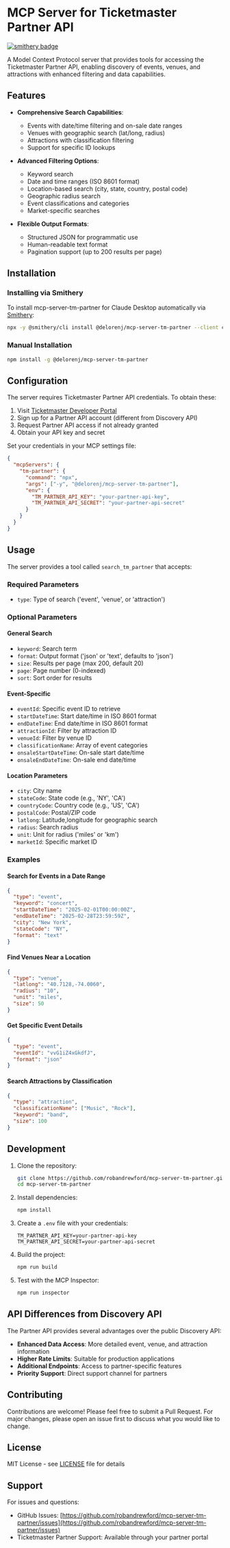 # MCP Server for Ticketmaster Partner API

[![smithery badge](https://smithery.ai/badge/@delorenj/mcp-server-tm-partner)](https://smithery.ai/server/@delorenj/mcp-server-tm-partner)

A Model Context Protocol server that provides tools for accessing the Ticketmaster Partner API, enabling discovery of events, venues, and attractions with enhanced filtering and data capabilities.

## Features

- **Comprehensive Search Capabilities**:
  - Events with date/time filtering and on-sale date ranges
  - Venues with geographic search (lat/long, radius)
  - Attractions with classification filtering
  - Support for specific ID lookups

- **Advanced Filtering Options**:
  - Keyword search
  - Date and time ranges (ISO 8601 format)
  - Location-based search (city, state, country, postal code)
  - Geographic radius search
  - Event classifications and categories
  - Market-specific searches

- **Flexible Output Formats**:
  - Structured JSON for programmatic use
  - Human-readable text format
  - Pagination support (up to 200 results per page)

## Installation

### Installing via Smithery

To install mcp-server-tm-partner for Claude Desktop automatically via [Smithery](https://smithery.ai/server/@delorenj/mcp-server-tm-partner):

```bash
npx -y @smithery/cli install @delorenj/mcp-server-tm-partner --client claude
```

### Manual Installation

```bash
npm install -g @delorenj/mcp-server-tm-partner
```

## Configuration

The server requires Ticketmaster Partner API credentials. To obtain these:

1. Visit [Ticketmaster Developer Portal](https://developer.ticketmaster.com/)
2. Sign up for a Partner API account (different from Discovery API)
3. Request Partner API access if not already granted
4. Obtain your API key and secret

Set your credentials in your MCP settings file:

```json
{
  "mcpServers": {
    "tm-partner": {
      "command": "npx",
      "args": ["-y", "@delorenj/mcp-server-tm-partner"],
      "env": {
        "TM_PARTNER_API_KEY": "your-partner-api-key",
        "TM_PARTNER_API_SECRET": "your-partner-api-secret"
      }
    }
  }
}
```

## Usage

The server provides a tool called `search_tm_partner` that accepts:

### Required Parameters

- `type`: Type of search ('event', 'venue', or 'attraction')

### Optional Parameters

#### General Search
- `keyword`: Search term
- `format`: Output format ('json' or 'text', defaults to 'json')
- `size`: Results per page (max 200, default 20)
- `page`: Page number (0-indexed)
- `sort`: Sort order for results

#### Event-Specific
- `eventId`: Specific event ID to retrieve
- `startDateTime`: Start date/time in ISO 8601 format
- `endDateTime`: End date/time in ISO 8601 format
- `attractionId`: Filter by attraction ID
- `venueId`: Filter by venue ID
- `classificationName`: Array of event categories
- `onsaleStartDateTime`: On-sale start date/time
- `onsaleEndDateTime`: On-sale end date/time

#### Location Parameters
- `city`: City name
- `stateCode`: State code (e.g., 'NY', 'CA')
- `countryCode`: Country code (e.g., 'US', 'CA')
- `postalCode`: Postal/ZIP code
- `latlong`: Latitude,longitude for geographic search
- `radius`: Search radius
- `unit`: Unit for radius ('miles' or 'km')
- `marketId`: Specific market ID

### Examples

#### Search for Events in a Date Range

```json
{
  "type": "event",
  "keyword": "concert",
  "startDateTime": "2025-02-01T00:00:00Z",
  "endDateTime": "2025-02-28T23:59:59Z",
  "city": "New York",
  "stateCode": "NY",
  "format": "text"
}
```

#### Find Venues Near a Location

```json
{
  "type": "venue",
  "latlong": "40.7128,-74.0060",
  "radius": "10",
  "unit": "miles",
  "size": 50
}
```

#### Get Specific Event Details

```json
{
  "type": "event",
  "eventId": "vvG1iZ4xGkdfJ",
  "format": "json"
}
```

#### Search Attractions by Classification

```json
{
  "type": "attraction",
  "classificationName": ["Music", "Rock"],
  "keyword": "band",
  "size": 100
}
```

## Development

1. Clone the repository:
   ```bash
   git clone https://github.com/robandrewford/mcp-server-tm-partner.git
   cd mcp-server-tm-partner
   ```

2. Install dependencies:
   ```bash
   npm install
   ```

3. Create a `.env` file with your credentials:
   ```
   TM_PARTNER_API_KEY=your-partner-api-key
   TM_PARTNER_API_SECRET=your-partner-api-secret
   ```

4. Build the project:
   ```bash
   npm run build
   ```

5. Test with the MCP Inspector:
   ```bash
   npm run inspector
   ```

## API Differences from Discovery API

The Partner API provides several advantages over the public Discovery API:

- **Enhanced Data Access**: More detailed event, venue, and attraction information
- **Higher Rate Limits**: Suitable for production applications
- **Additional Endpoints**: Access to partner-specific features
- **Priority Support**: Direct support channel for partners

## Contributing

Contributions are welcome! Please feel free to submit a Pull Request. For major changes, please open an issue first to discuss what you would like to change.

## License

MIT License - see [LICENSE](LICENSE) file for details

## Support

For issues and questions:
- GitHub Issues: [https://github.com/robandrewford/mcp-server-tm-partner/issues](https://github.com/robandrewford/mcp-server-tm-partner/issues)
- Ticketmaster Partner Support: Available through your partner portal
